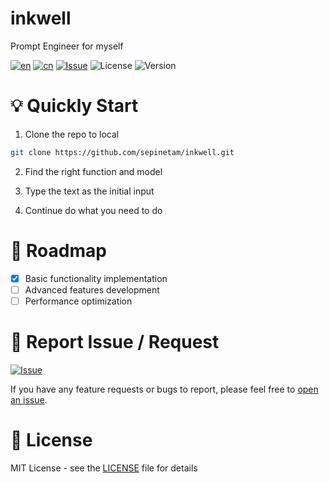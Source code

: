 # inkwell
Prompt Engineer for myself

[![en](https://img.shields.io/badge/lang-English-red.svg)](README.md)
[![cn](https://img.shields.io/badge/语言-中文-yellow.svg)](docs/README/zh/README.md)
[![Issue](https://img.shields.io/badge/Issue-report-green.svg)](https://github.com/sepinetam/inkwell/issues/new)
![License](https://img.shields.io/badge/license-MIT-blue.svg)
![Version](https://img.shields.io/badge/version-0.0.1-green.svg)

# 💡 Quickly Start
1. Clone the repo to local

```bash
git clone https://github.com/sepinetam/inkwell.git
```

2. Find the right function and model

3. Type the text as the initial input

4. Continue do what you need to do

# 🚀 Roadmap

- [x] Basic functionality implementation
- [ ] Advanced features development
- [ ] Performance optimization

# 🐛 Report Issue / Request
[![Issue](https://img.shields.io/badge/Issue-report-green.svg)](https://github.com/sepinetam/inkwell/issues/new)

If you have any feature requests or bugs to report, please feel free to [open an issue](https://github.com/sepinetam/inkwell/issues/new).

# 📄 License

MIT License - see the [LICENSE](LICENSE) file for details
